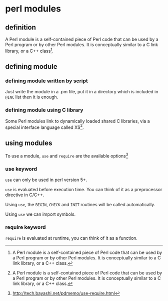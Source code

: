 # perl modules

## definition

A Perl module is a self-contained piece of Perl code that can be used by a Perl
program or by other Perl modules. It is conceptually similar to a C link library,
or a C++ class[^1].


## defining module

### defining module written by script

Just write the module in a .pm file, put it in a directory
which is included in `@INC` list then it is enough.

### defining module using C library

Some Perl modules link to dynamically loaded shared C libraries,
via a special interface language called XS[^1].

## using modules

To use a module, `use` and `require` are the available options[^2]

### use keyword

`use` can only be used in perl version 5+.

`use` is evaluated before execution time. You can think of it as
a preprocessor directive in C/C++.

Using `use`, the `BEGIN`, `CHECK` and `INIT` routines will be called automatically.

Using `use` we can import symbols.

### require keyword

`require` is evaluated at runtime, you can think of it as a function.

[^1]: A Perl module is a self-contained piece of Perl code that can be used by a Perl program or by other Perl modules. It is conceptually similar to a C link library, or a C++ class.
[^2]: http://tech.bayashi.net/pdmemo/use-require.html
